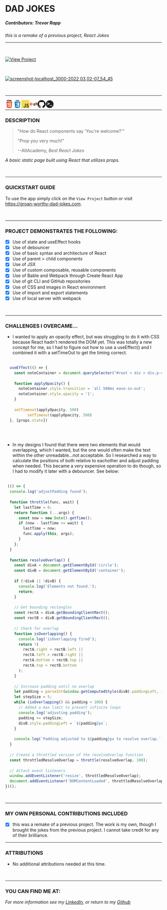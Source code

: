 
# DAD JOKES



##### Contributors: Trevor Rapp

*this is a remake of a previous project, React Jokes*

---

<br>

[![View Project](https://user-images.githubusercontent.com/11747875/141705232-471a0b9c-ca45-4540-a1b6-740c5e1becbe.png)](https://groan-worthy-dad-jokes.com)

<br/>

[![screenshot-localhost_3000-2022 03 02-07_54_45](https://user-images.githubusercontent.com/11747875/156386294-0178003b-a2e8-442a-a5e2-59beb3274268.png)](https://user-images.githubusercontent.com/11747875/218291297-69f36beb-ccfd-4657-832b-f80a25814d69.mp4)

<br>

---

<img align="left" alt="HTML5" width="26px" src="https://raw.githubusercontent.com/github/explore/80688e429a7d4ef2fca1e82350fe8e3517d3494d/topics/html/html.png" />
<img align="left" alt="CSS3" width="26px" src="https://raw.githubusercontent.com/github/explore/80688e429a7d4ef2fca1e82350fe8e3517d3494d/topics/css/css.png" />
<img align="left" alt="JavaScript" width="26px" src="https://raw.githubusercontent.com/github/explore/80688e429a7d4ef2fca1e82350fe8e3517d3494d/topics/javascript/javascript.png" />
<img align="left" alt="Git" width="26px" src="https://raw.githubusercontent.com/github/explore/80688e429a7d4ef2fca1e82350fe8e3517d3494d/topics/git/git.png" />
<img align="left" alt="GitHub" width="26px" src="https://raw.githubusercontent.com/github/explore/78df643247d429f6cc873026c0622819ad797942/topics/github/github.png" />
<img align="left" alt="Terminal" width="26px" src="https://raw.githubusercontent.com/github/explore/80688e429a7d4ef2fca1e82350fe8e3517d3494d/topics/terminal/terminal.png" />

<br>

---

### DESCRIPTION

> "How do React components say 'You're welcome?'"
>
> "Prop you very much!"
>
> --AltAcademy, *Best React Jokes*


*A basic static page built using React that utilizes props.*

<br/>

---

### QUICKSTART GUIDE

To use the app simply click on the ```View Project``` button or visit <a href="https://groan-worthy-dad-jokes.com">https://groan-worthy-dad-jokes.com</a>. 

<br/>

---

### PROJECT DEMONSTRATES THE FOLLOWING:

- [x] Use of state and useEffect hooks
- [x] Use of debouncer
- [x] Use of basic syntax and architecture of React
- [x] Use of parent > child components
- [x] Use of JSX
- [x] Use of custom composable, reusable components
- [x] Use of Bable and Webpack through Create React App
- [x] Use of git CLI and GitHub repositories
- [x] Use of CSS and images in React environment
- [x] Use of import and export statements
- [x] Use of local server with webpack

<br/>

---

### CHALLENGES I OVERCAME...

* I wanted to apply an opacity effect, but was struggling to do it with CSS because React hadn't rendered the DOM yet.  This was totally a new concept for me, so I had to figure out how to use a useEffect() and I combined it with a setTimeOut to get the timing correct.

```javascript  

  useEffect(() => {
    const noteContainer = document.querySelector("#root > div > div.p-container > div > div.joke-and-button-container > div > div")

    function applyOpacity() {
      noteContainer.style.transition = 'all 500ms ease-in-out';
      noteContainer.style.opacity = '1';
    }

    setTimeout(applyOpacity, 500)
          setTimeout(applyOpacity, 500)
  }, [props.state])
    
```

<br>

* In my designs I found that there were two elements that would overlapping, which I wanted, but the one would often make the text within the other unreadable...not acceptable.  So I researched a way to calculate the positions of both relative to eachother and adjust padding when needed.  This became a very expensive operation to do though, so I had to modify it later with a debouncer.  See below:

```javascript

 (() => {
  console.log('adjustPadding found');

  function throttle(func, wait) {
    let lastTime = 0;
    return function (...args) {
      const now = new Date().getTime();
      if (now - lastTime >= wait) {
        lastTime = now;
        func.apply(this, args);
      }
    };
  }

  function resolveOverlap() {
    const divA = document.getElementById('circle');
    const divB = document.getElementById('container');

    if (!divA || !divB) {
      console.log('Elements not found.');
      return;
    }

    // Get bounding rectangles
    const rectA = divA.getBoundingClientRect();
    const rectB = divB.getBoundingClientRect();

    // Check for overlap
    function isOverlapping() {
      console.log('isOverlapping fired');
      return !(
        rectA.right < rectB.left ||
        rectA.left > rectB.right ||
        rectA.bottom < rectB.top ||
        rectA.top > rectB.bottom
      );
    }

    // Increase padding until no overlap
    let padding = parseInt(window.getComputedStyle(divB).paddingLeft, 10);
    let stepSize = 5;
    while (isOverlapping() && padding < 100) {
      // Added a max limit to prevent infinite loops
      console.log('adjusting padding');
      padding += stepSize;
      divB.style.paddingLeft = `${padding}px`;
    }

    console.log(`Padding adjusted to ${padding}px to resolve overlap.`);
  }

  // Create a throttled version of the resolveOverlap function
  const throttledResolveOverlap = throttle(resolveOverlap, 100);

  // Attach event listeners
  window.addEventListener('resize', throttledResolveOverlap);
  document.addEventListener('DOMContentLoaded', throttledResolveOverlap);
})();

```

<br/>

---

### MY OWN PERSONAL CONTRIBUTIONS INCLUDED 

- [X] this was a remake of a previous project.  The work is my own, though I brought the jokes from the previous project.  I cannot take credit for any of their brilliance. 

---

### ATTRIBUTIONS

* No additional attributions needed at this time.

<br/>

---

### YOU CAN FIND ME AT:

*For more information see my [LinkedIn](https://www.linkedin.com/in/trevor-rapp-042a1037), or return to my [Github](https://github.com/trrapp12)*




